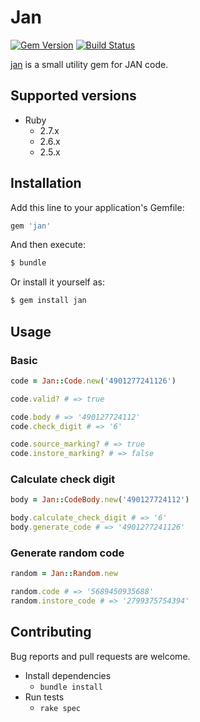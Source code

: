 # Jan

[![Gem Version](https://badge.fury.io/rb/jan.svg)](http://badge.fury.io/rb/jan)
[![Build Status](https://travis-ci.org/s-osa/jan.svg?branch=master)](https://travis-ci.org/s-osa/jan)

[jan](https://rubygems.org/gems/jan) is a small utility gem for JAN code.

## Supported versions

- Ruby
  - 2.7.x
  - 2.6.x
  - 2.5.x

## Installation

Add this line to your application's Gemfile:

```ruby
gem 'jan'
```

And then execute:

```sh
$ bundle
```

Or install it yourself as:

```sh
$ gem install jan
```

## Usage

### Basic

```ruby
code = Jan::Code.new('4901277241126')

code.valid? # => true

code.body # => '490127724112'
code.check_digit # => '6'

code.source_marking? # => true
code.instore_marking? # => false
```

### Calculate check digit

```ruby
body = Jan::CodeBody.new('490127724112')

body.calculate_check_digit # => '6'
body.generate_code # => '4901277241126'
```

### Generate random code

```ruby
random = Jan::Random.new

random.code # => '5689450935688'
random.instore_code # => '2799375754394'
```

## Contributing

Bug reports and pull requests are welcome.

- Install dependencies
  - `bundle install`
- Run tests
  - `rake spec`
